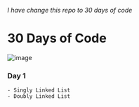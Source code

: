 _I have change this repo to 30 days of code_

# 30 Days of Code 
![image](https://media2.giphy.com/media/HscDLzkO8EOTmgkhQP/200w.webp?cid=ecf05e47uc4zndk62m7rjif47a26xkatrpxm7zhe14qbzy0u&rid=200w.webp&ct=g)

### Day 1
    - Singly Linked List
    - Doubly Linked List
